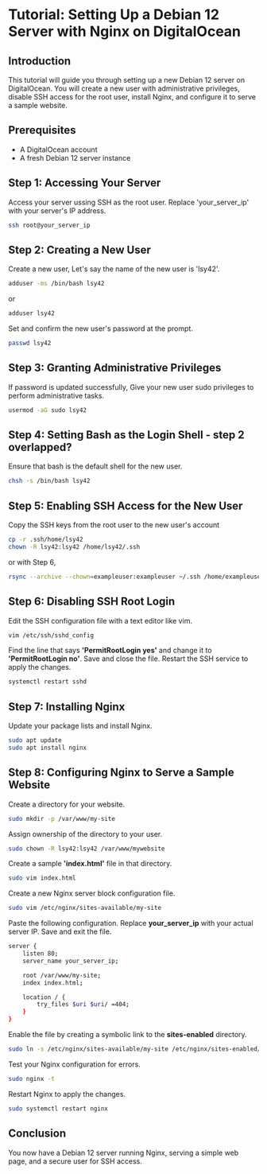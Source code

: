 # Tutorial: Setting Up a Debian 12 Server with Nginx on DigitalOcean

## Introduction

This tutorial will guide you through setting up a new Debian 12 server on DigitalOcean. You will create a new user with administrative privileges, disable SSH access for the root user, install Nginx, and configure it to serve a sample website.

## Prerequisites

- A DigitalOcean account
- A fresh Debian 12 server instance

## Step 1: Accessing Your Server

Access your server ussing SSH as the root user. Replace 'your_server_ip' with your server's IP address.
```bash
ssh root@your_server_ip
```

## Step 2: Creating a New User

Create a new user, Let's say the name of the new user is 'lsy42'.

```bash
adduser -ms /bin/bash lsy42
```
or 
```bash
adduser lsy42
```

Set and confirm the new user's password at the prompt.

```bash
passwd lsy42
```

## Step 3: Granting Administrative Privileges

If password is updated successfully,
Give your new user sudo privileges to perform administrative tasks.

```bash
usermod -aG sudo lsy42
```

## Step 4: Setting Bash as the Login Shell - step 2 overlapped?

Ensure that bash is the default shell for the new user.

```bash
chsh -s /bin/bash lsy42
```
## Step 5: Enabling SSH Access for the New User

Copy the SSH keys from the root user to the new user's account

```bash
cp -r .ssh/home/lsy42
chown -R lsy42:lsy42 /home/lsy42/.ssh
```

or with Step 6,

```bash
rsync --archive --chown=exampleuser:exampleuser ~/.ssh /home/exampleuser
```

## Step 6: Disabling SSH Root Login

Edit the SSH configuration file with a text editor like vim.

```bash
vim /etc/ssh/sshd_config
```

Find the line that says **'PermitRootLogin yes'** and change it to **'PermitRootLogin no'**. Save and close the file. Restart the SSH service to apply the changes.

```bash
systemctl restart sshd
```

## Step 7: Installing Nginx

Update your package lists and install Nginx.

```bash
sudo apt update
sudo apt install nginx
```

## Step 8: Configuring Nginx to Serve a Sample Website

Create a directory for your website.

```bash
sudo mkdir -p /var/www/my-site
```

Assign ownership of the directory to your user.

```bash
sudo chown -R lsy42:lsy42 /var/www/mywebsite
```

Create a sample **'index.html'** file in that directory.

```bash
sudo vim index.html
```

Create a new Nginx server block configuration file.

```bash
sudo vim /etc/nginx/sites-available/my-site
```

Paste the following configuration. Replace **your_server_ip** with your actual server IP. Save and exit the file. 

```bash
server {
    listen 80;
    server_name your_server_ip;

    root /var/www/my-site;
    index index.html;

    location / {
        try_files $uri $uri/ =404;
    }
}
```
Enable the file by creating a symbolic link to the **sites-enabled** directory.

```bash
sudo ln -s /etc/nginx/sites-available/my-site /etc/nginx/sites-enabled/
```

Test your Nginx configuration for errors.

```bash
sudo nginx -t
```

Restart Nginx to apply the changes.

```bash
sudo systemctl restart nginx
```

## Conclusion
You now have a Debian 12 server running Nginx, serving a simple web page, and a secure user for SSH access.

